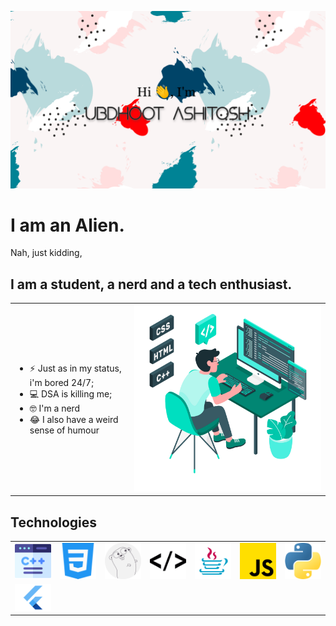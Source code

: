 ![alt image](./github.png)

# I am an Alien.
Nah, just kidding,

## I am a student, a nerd and a tech enthusiast.


<table>
  <tr>
    <td> 
      <ul>
        <li> ⚡ Just as in my status, i'm bored 24/7; </li>
        <li> 💻 DSA is killing me;</li>
        <li> 🤓 I'm a nerd</li>
        <li> 😂 I also have a weird sense of humour</li>
      </ul>
    </td>
    <td> <img src="./Freepik_illustration.png" width="600"</td>
  </tr>
 </table>


## Technologies
<table>
  <tr>
    <td> <img src="./c-.png"></td>
    <td> <img src="./css-3.png"></td>
    <td> <img src="./go-lang.png"></td>
    <td> <img src="./html-coding.png"></td>
    <td> <img src="./java.png"></td>
    <td> <img src="./js.png"></td>
    <td> <img src="./python.png"></td>
  </tr>
  <tr>
    <td> <img src="./Flutter.png" width="100"></td>
  </tr>
</table>
